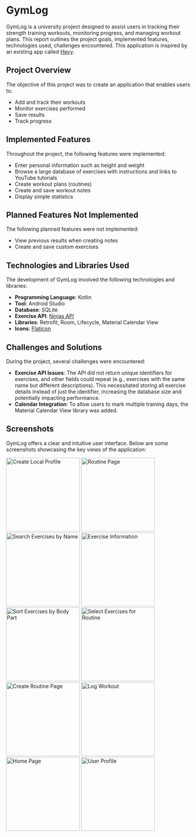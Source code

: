 # GymLog

GymLog is a university project designed to assist users in tracking their strength training workouts, monitoring progress, and managing workout plans. This report outlines the project goals, implemented features, technologies used, challenges encountered. This application is inspired by an existing app called [Hevy](https://www.hevyapp.com).


## Project Overview

The objective of this project was to create an application that enables users to:
- Add and track their workouts
- Monitor exercises performed
- Save results
- Track progress

## Implemented Features

Throughout the project, the following features were implemented:
- Enter personal information such as height and weight
- Browse a large database of exercises with instructions and links to YouTube tutorials
- Create workout plans (routines)
- Create and save workout notes
- Display simple statistics

## Planned Features Not Implemented

The following planned features were not implemented:
- View previous results when creating notes
- Create and save custom exercises

## Technologies and Libraries Used

The development of GymLog involved the following technologies and libraries:
- **Programming Language**: Kotlin
- **Tool**: Android Studio
- **Database**: SQLite
- **Exercise API**: [Ninjas API](https://api-ninjas.com/api/exercises)
- **Libraries**: Retrofit, Room, Lifecycle, Material Calendar View
- **Icons**: [Flaticon](https://www.flaticon.com)

## Challenges and Solutions

During the project, several challenges were encountered:
- **Exercise API Issues**: The API did not return unique identifiers for exercises, and other fields could repeat (e.g., exercises with the same name but different descriptions). This necessitated storing all exercise details instead of just the identifier, increasing the database size and potentially impacting performance.
- **Calendar Integration**: To allow users to mark multiple training days, the Material Calendar View library was added.

## Screenshots

GymLog offers a clear and intuitive user interface. Below are some screenshots showcasing the key views of the application:

<img src="https://github.com/Dawid01/WorkoutMobileApp/blob/main/Screens/1.png" alt="Create Local Profile" width="200"/> <img src="https://github.com/Dawid01/WorkoutMobileApp/blob/main/Screens/2.png" alt="Routine Page" width="200"/>
<img src="https://github.com/Dawid01/WorkoutMobileApp/blob/main/Screens/3.png" alt="Search Exercises by Name" width="200"/> <img src="https://github.com/Dawid01/WorkoutMobileApp/blob/main/Screens/4.png" alt="Exercise Information" width="200"/>
<img src="https://github.com/Dawid01/WorkoutMobileApp/blob/main/Screens/5.png" alt="Sort Exercises by Body Part" width="200"/> <img src="https://github.com/Dawid01/WorkoutMobileApp/blob/main/Screens/6.png" alt="Select Exercises for Routine" width="200"/>
<img src="https://github.com/Dawid01/WorkoutMobileApp/blob/main/Screens/7.png" alt="Create Routine Page" width="200"/> <img src="https://github.com/Dawid01/WorkoutMobileApp/blob/main/Screens/8.png" alt="Log Workout" width="200"/>
<img src="https://github.com/Dawid01/WorkoutMobileApp/blob/main/Screens/9.png" alt="Home Page" width="200"/> <img src="https://github.com/Dawid01/WorkoutMobileApp/blob/main/Screens/10.png" alt="User Profile" width="200"/>
